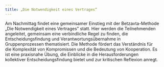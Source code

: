 ```yaml
---
title: „Die Notwendigkeit eines Vertrages”
---
```


Am Nachmittag findet eine gemeinsamer Einstieg mit der Betzavta-Methode „Die Notwendigkeit eines Vertrages” statt. Hier werden die Teilnehmenden angeleitet, gemeinsam eine verbindliche Regel zu finden, die Entscheidungsfindung und Verantwortungsübernahme in Gruppenprozessen thematisiert. Die Methode fördert das Verständnis für die Komplexität von Kompromissen und die Bedeutung von Kooperation. Es ist eine praxisnahe Übung, die Einblicke in die Herausforderungen kollektiver Entscheidungsfindung bietet und zur kritischen Reflexion anregt.
